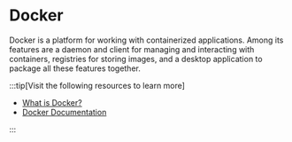 # Docker

Docker is a platform for working with containerized applications. Among its features are a daemon and client for managing and interacting with containers, registries for storing images, and a desktop application to package all these features together.

:::tip[Visit the following resources to learn more]

- [What is Docker?](https://aws.amazon.com/docker/)
- [Docker Documentation](https://docs.docker.com/)

:::
